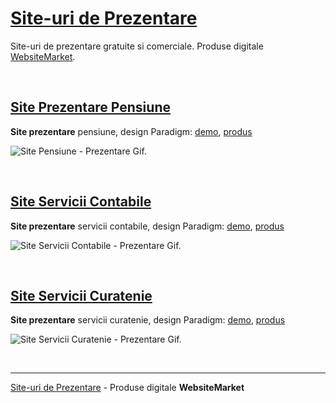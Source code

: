 # [Site-uri de Prezentare](https://websitemarket.ro/site-prezentare/)

Site-uri de prezentare gratuite si comerciale. Produse digitale [WebsiteMarket](https://websitemarket.ro/). 

<br />

## [Site Prezentare Pensiune](https://websitemarket.ro/site-prezentare/pensiune-paradigm/)

**Site prezentare** pensiune, design Paradigm: [demo](https://site-pensiune-paradigm.websitemarket.ro/), [produs](https://websitemarket.ro/site-prezentare/pensiune-paradigm)

![Site Pensiune - Prezentare Gif.](https://raw.githubusercontent.com/creare-site/static/master/produse/site-pensiune-paradigm-intro.gif)

<br />

## [Site Servicii Contabile](https://websitemarket.ro/site-prezentare/servicii-contabile-paradigm/)

**Site prezentare** servicii contabile, design Paradigm: [demo](https://servicii-contabile-paradigm.websitemarket.ro/), [produs](https://websitemarket.ro/site-prezentare/servicii-contabile-paradigm/)

![Site Servicii Contabile - Prezentare Gif.](https://raw.githubusercontent.com/creare-site/static/master/produse/servicii-contabile-paradigm-intro.gif)

<br />

## [Site Servicii Curatenie](https://websitemarket.ro/site-prezentare/servicii-curatenie-paradigm/)

**Site prezentare** servicii curatenie, design Paradigm: [demo](https://servicii-curatenie-paradigm.websitemarket.ro/), [produs](https://websitemarket.ro/site-prezentare/servicii-curatenie-paradigm/)

![Site Servicii Curatenie - Prezentare Gif.](https://raw.githubusercontent.com/creare-site/static/master/produse/servicii-curatenie-paradigm-intro.gif)

<br />

---
[Site-uri de Prezentare](https://websitemarket.ro/site-prezentare/) - Produse digitale **WebsiteMarket**
